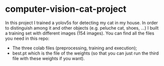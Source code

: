# computer-vision-cat-project

In this project I trained a yolov5s for detecting my cat in my house. In order to distinguish among it and other objects (e.g. peluche cat, shoes, ...)
I built a training set with different images (154 images). You can find all the files you need in this repo:

* The three colab files (preprocessing, training and execution);
* best.pt which is the file of the weights (so that you can just run the third file with these weights if you want).
